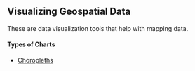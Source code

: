 ## Visualizing Geospatial Data

These are data visualization tools that help with mapping data.

#### Types of Charts
* [Choropleths](/choropleths)
